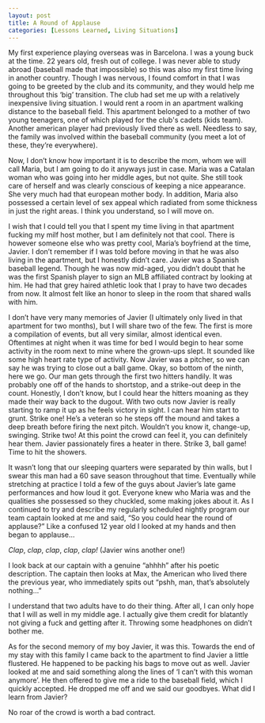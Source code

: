 ```yaml
---
layout: post
title: A Round of Applause
categories: [Lessons Learned, Living Situations]
---
```


My first experience playing overseas was in Barcelona. I was a young buck at the time. 22 years old, fresh out of college. I was never able to study abroad (baseball made that impossible) so this was also my first time living in another country. Though I was nervous, I found comfort in that I was going to be greeted by the club and its community, and they would help me throughout this ‘big’ transition. The club had set me up with a relatively inexpensive living situation. I would rent a room in an apartment walking distance to the baseball field. This apartment belonged to a mother of two young teenagers, one of which played for the club's cadets (kids team). Another american player had previously lived there as well. Needless to say, the family was involved within the baseball community (you meet a lot of these, they’re everywhere). 

	
Now, I don’t know how important it is to describe the mom, whom we will call Maria, but I am going to do it anyways just in case. Maria was a Catalan woman who was going into her middle ages, but not quite. She still took care of herself and was clearly conscious of keeping a nice appearance. She very much had that european mother body. In addition, Maria also possessed a certain level of sex appeal which radiated from some thickness in just the right areas. I think you understand, so I will move on. 
	
I wish that I could tell you that I spent my time living in that apartment fucking my milf host mother, but I am definitely not that cool. There is however someone else who was pretty cool, Maria’s boyfriend at the time, Javier. I don’t remember if I was told before moving in that he was also living in the apartment, but I honestly didn’t care. Javier was a Spanish baseball legend. Though he was now mid-aged, you didn’t doubt that he was the first Spanish player to sign an MLB affiliated contract by looking at him. He had that grey haired athletic look that I pray to have two decades from now. It almost felt like an honor to sleep in the room that shared walls with him. 

I don’t have very many memories of Javier (I ultimately only lived in that apartment for two months), but I will share two of the few. The first is more a compilation of events, but all very similar, almost identical even. Oftentimes at night when it was time for bed I would begin to hear some activity in the room next to mine where the grown-ups slept. It sounded like some high heart rate type of activity. Now Javier was a pitcher, so we can say he was trying to close out a ball game. Okay, so bottom of the ninth, here we go. Our man gets through the first two hitters handily. It was probably one off of the hands to shortstop, and a strike-out deep in the count. Honestly, I don’t know, but I could hear the hitters moaning as they made their way back to the dugout. With two outs now Javier is really starting to ramp it up as he feels victory in sight. I can hear him start to grunt. Strike one! He’s a veteran so he steps off the mound and takes a deep breath before firing the next pitch. Wouldn’t you know it, change-up, swinging. Strike two! At this point the crowd can feel it, you can definitely hear  them. Javier passionately fires a heater in there. Strike 3, ball game! Time to hit the showers. 
	
It wasn’t long that our sleeping quarters were separated by thin walls, but I swear this man had a 60 save season throughout that time. Eventually while stretching at practice I told a few of the guys about Javier’s late game performances and how loud it got. Everyone knew who Maria was and the qualities she possessed so they chuckled, some making jokes about it. As I continued to try and describe my regularly scheduled nightly program our team captain looked at me and said, “So you could hear the round of applause?” Like a confused 12 year old I looked at my hands and then began to applause…

*Clap*, *clap*, *clap*, *clap*, *clap!* (Javier wins another one!) 

I look back at our captain with a genuine “ahhhh” after his poetic description. The captain then looks at Max, the American who lived there the previous year, who immediately spits out “pshh, man, that’s absolutely nothing…”

I understand that two adults have to do their thing. After all, I can only hope that I will as well in my middle age. I actually give them credit for blatantly not giving a fuck and getting after it. Throwing some headphones on didn’t bother me. 


As for the second memory of my boy Javier, it was this. Towards the end of my stay with this family I came back to the apartment to find Javier a little flustered. He happened to be packing his bags to move out as well. Javier looked at me and said something along the lines of ‘I can’t with this woman anymore’. He then offered to give me a ride to the baseball field, which I quickly accepted. He dropped me off and we said our goodbyes. What did I learn from Javier? 

No roar of the crowd is worth a bad contract. 
